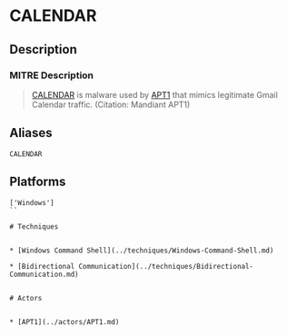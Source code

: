 
# CALENDAR

## Description

### MITRE Description

> [CALENDAR](https://attack.mitre.org/software/S0025) is malware used by [APT1](https://attack.mitre.org/groups/G0006) that mimics legitimate Gmail Calendar traffic. (Citation: Mandiant APT1)

## Aliases

```
CALENDAR
```

## Platforms

```
['Windows']
``

# Techniques


* [Windows Command Shell](../techniques/Windows-Command-Shell.md)

* [Bidirectional Communication](../techniques/Bidirectional-Communication.md)
    

# Actors


* [APT1](../actors/APT1.md)

